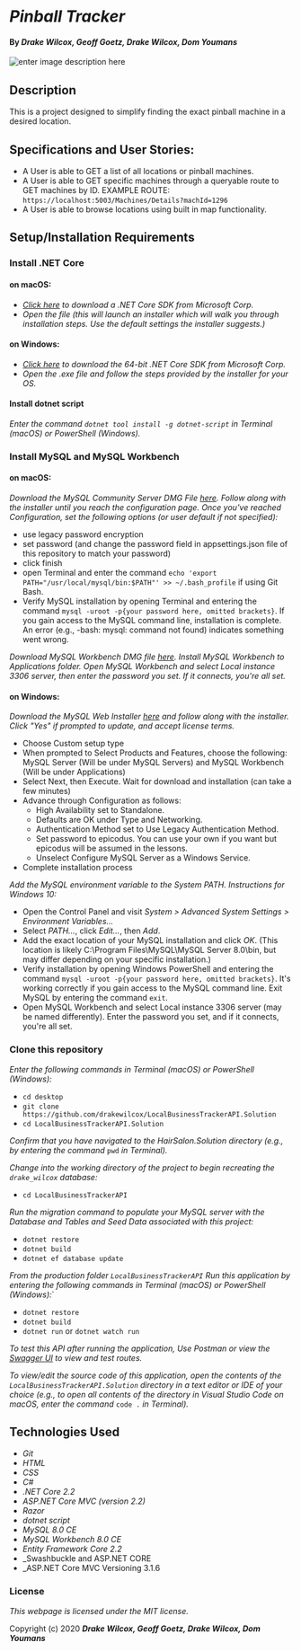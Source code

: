 


# _Pinball Tracker_

#### By _**Drake Wilcox, Geoff Goetz, Drake Wilcox, Dom Youmans**_

   ![enter image description here](https://cdn.dribbble.com/users/1397073/screenshots/3846553/phil-nicholson-animation-motion-design-manchester-dribbble-gif-loop-vector-illustration.gif)



## Description

This is a project designed to simplify finding the exact pinball machine in a desired location.

## Specifications and User Stories: 

* A User is able to GET a list of all locations or pinball machines. 
* A User is able to GET specific machines through a queryable route to GET machines by ID. EXAMPLE ROUTE: ``https://localhost:5003/Machines/Details?machId=1296``
* A User is able to browse locations using built in map functionality. 


## Setup/Installation Requirements

### Install .NET Core

#### on macOS:
* _[Click here](https://dotnet.microsoft.com/download/thank-you/dotnet-sdk-2.2.106-macos-x64-installer) to download a .NET Core SDK from Microsoft Corp._
* _Open the file (this will launch an installer which will walk you through installation steps. Use the default settings the installer suggests.)_

#### on Windows:
* _[Click here](https://dotnet.microsoft.com/download/thank-you/dotnet-sdk-2.2.203-windows-x64-installer) to download the 64-bit .NET Core SDK from Microsoft Corp._
* _Open the .exe file and follow the steps provided by the installer for your OS._

#### Install dotnet script
_Enter the command ``dotnet tool install -g dotnet-script`` in Terminal (macOS) or PowerShell (Windows)._

### Install MySQL and MySQL Workbench

#### on macOS:
_Download the MySQL Community Server DMG File [here](https://dev.mysql.com/downloads/file/?id=484914). Follow along with the installer until you reach the configuration page. Once you've reached Configuration, set the following options (or user default if not specified):_
* use legacy password encryption
* set password (and change the password field in appsettings.json file of this repository to match your password)
* click finish
* open Terminal and enter the command ``echo 'export PATH="/usr/local/mysql/bin:$PATH"' >> ~/.bash_profile`` if using Git Bash.
* Verify MySQL installation by opening Terminal and entering the command ``mysql -uroot -p{your password here, omitted brackets}``. If you gain access to the MySQL command line, installation is complete. An error (e.g., -bash: mysql: command not found) indicates something went wrong.

_Download MySQL Workbench DMG file [here](https://dev.mysql.com/downloads/file/?id=484391). Install MySQL Workbench to Applications folder. Open MySQL Workbench and select Local instance 3306 server, then enter the password you set. If it connects, you're all set._

#### on Windows:
_Download the MySQL Web Installer [here](https://dev.mysql.com/downloads/file/?id=484919) and follow along with the installer. Click "Yes" if prompted to update, and accept license terms._
* Choose Custom setup type
* When prompted to Select Products and Features, choose the following: MySQL Server (Will be under MySQL Servers) and MySQL Workbench (Will be under Applications)
* Select Next, then Execute. Wait for download and installation (can take a few minutes)
* Advance through Configuration as follows:
  - High Availability set to Standalone.
  - Defaults are OK under Type and Networking.
  - Authentication Method set to Use Legacy Authentication Method.
  - Set password to epicodus. You can use your own if you want but epicodus will be assumed in the lessons.
  - Unselect Configure MySQL Server as a Windows Service.
* Complete installation process

_Add the MySQL environment variable to the System PATH. Instructions for Windows 10:_
* Open the Control Panel and visit _System > Advanced System Settings > Environment Variables..._
* Select _PATH..._, click _Edit..._, then _Add_.
* Add the exact location of your MySQL installation and click _OK_. (This location is likely C:\Program Files\MySQL\MySQL Server 8.0\bin, but may differ depending on your specific installation.)
* Verify installation by opening Windows PowerShell and entering the command ``mysql -uroot -p{your password here, omitted brackets}``. It's working correctly if you gain access to the MySQL command line. Exit MySQL by entering the command ``exit``.
* Open MySQL Workbench and select Local instance 3306 server (may be named differently). Enter the password you set, and if it connects, you're all set.

### Clone this repository

_Enter the following commands in Terminal (macOS) or PowerShell (Windows):_
* ``cd desktop``
* ``git clone https://github.com/drakewilcox/LocalBusinessTrackerAPI.Solution``
* ``cd LocalBusinessTrackerAPI.Solution``

_Confirm that you have navigated to the HairSalon.Solution directory (e.g., by entering the command_ ``pwd`` _in Terminal)._

_Change into the working directory of the project to begin recreating the ``drake_wilcox`` database:_
* ``cd LocalBusinessTrackerAPI``

_Run the migration command to populate your MySQL server with the Database and Tables and Seed Data associated with this project:_
* ``dotnet restore``
* ``dotnet build``
* ``dotnet ef database update``

_From the production folder ``LocalBusinessTrackerAPI`` Run this application by entering the following commands in Terminal (macOS) or PowerShell (Windows):_`
* ``dotnet restore``
* ``dotnet build``
* ``dotnet run`` or ``dotnet watch run``

_To test this API after running the application, Use Postman or view the [Swagger UI](http://localhost:5000/swagger) to view and test routes._

_To view/edit the source code of this application, open the contents of the ``LocalBusinessTrackerAPI.Solution`` directory in a text editor or IDE of your choice (e.g., to open all contents of the directory in Visual Studio Code on macOS, enter the command_ ``code .`` _in Terminal)._

## Technologies Used
* _Git_
* _HTML_
* _CSS_
* _C#_
* _.NET Core 2.2_
* _ASP.NET Core MVC (version 2.2)_
* _Razor_
* _dotnet script_
* _MySQL 8.0 CE_
* _MySQL Workbench 8.0 CE_
* _Entity Framework Core 2.2_
* _Swashbuckle and ASP.NET CORE
* _ASP.NET Core MVC Versioning 3.1.6

### License

*This webpage is licensed under the MIT license.*

Copyright (c) 2020 **_Drake Wilcox, Geoff Goetz, Drake Wilcox, Dom Youmans_**